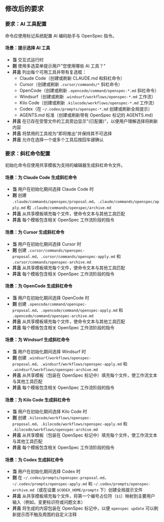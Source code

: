 ## 修改后的要求
### 要求：AI 工具配置
命令应使用标记系统配置 AI 编码助手与 OpenSpec 指令。
#### 场景：提示选择 AI 工具
- **当** 交互式运行时
- **则** 使用多选菜单提示用户"您使用哪些 AI 工具？"
- **并且** 列出每个可用工具并带有复选框：
  - Claude Code（创建或刷新 CLAUDE.md 和斜杠命令）
  - Cursor（创建或刷新 `.cursor/commands/*` 斜杠命令）
  - OpenCode（创建或刷新 `.opencode/command/openspec-*.md` 斜杠命令）
  - Windsurf（创建或刷新 `.windsurf/workflows/openspec-*.md` 工作流）
  - Kilo Code（创建或刷新 `.kilocode/workflows/openspec-*.md` 工作流）
  - Codex（在 `~/.codex/prompts/openspec-*.md` 创建或刷新全局提示）
  - AGENTS.md 标准（创建或刷新带有 OpenSpec 标记的 AGENTS.md）
- **并且** 在已存在受管文件的工具旁边显示"(已配置)"，以便用户理解选择将刷新内容
- **并且** 将禁用的工具视为"即将推出"并保持其不可选择
- **并且** 允许在选择一个或多个工具后按回车键确认

### 要求：斜杠命令配置
初始化命令应使用共享模板为支持的编辑器生成斜杠命令文件。

#### 场景：为 Claude Code 生成斜杠命令
- **当** 用户在初始化期间选择 Claude Code 时
- **则** 创建 `.claude/commands/openspec/proposal.md`、`.claude/commands/openspec/apply.md` 和 `.claude/commands/openspec/archive.md`
- **并且** 从共享模板填充每个文件，使命令文本与其他工具匹配
- **并且** 每个模板包含相关 OpenSpec 工作流阶段的指令

#### 场景：为 Cursor 生成斜杠命令
- **当** 用户在初始化期间选择 Cursor 时
- **则** 创建 `.cursor/commands/openspec-proposal.md`、`.cursor/commands/openspec-apply.md` 和 `.cursor/commands/openspec-archive.md`
- **并且** 从共享模板填充每个文件，使命令文本与其他工具匹配
- **并且** 每个模板包含相关 OpenSpec 工作流阶段的指令

#### 场景：为 OpenCode 生成斜杠命令
- **当** 用户在初始化期间选择 OpenCode 时
- **则** 创建 `.opencode/command/openspec-proposal.md`、`.opencode/command/openspec-apply.md` 和 `.opencode/command/openspec-archive.md`
- **并且** 从共享模板填充每个文件，使命令文本与其他工具匹配
- **并且** 每个模板包含相关 OpenSpec 工作流阶段的指令

#### 场景：为 Windsurf 生成斜杠命令
- **当** 用户在初始化期间选择 Windsurf 时
- **则** 创建 `.windsurf/workflows/openspec-proposal.md`、`.windsurf/workflows/openspec-apply.md` 和 `.windsurf/workflows/openspec-archive.md`
- **并且** 从共享模板（包装在 OpenSpec 标记中）填充每个文件，使工作流文本与其他工具匹配
- **并且** 每个模板包含相关 OpenSpec 工作流阶段的指令

#### 场景：为 Kilo Code 生成斜杠命令
- **当** 用户在初始化期间选择 Kilo Code 时
- **则** 创建 `.kilocode/workflows/openspec-proposal.md`、`.kilocode/workflows/openspec-apply.md` 和 `.kilocode/workflows/openspec-archive.md`
- **并且** 从共享模板（包装在 OpenSpec 标记中）填充每个文件，使工作流文本与其他工具匹配
- **并且** 每个模板包含相关 OpenSpec 工作流阶段的指令

#### 场景：为 Codex 生成斜杠命令
- **当** 用户在初始化期间选择 Codex 时
- **则** 在 `~/.codex/prompts/openspec-proposal.md`、`~/.codex/prompts/openspec-apply.md` 和 `~/.codex/prompts/openspec-archive.md`（或在设置 `$CODEX_HOME/prompts` 下）创建全局提示文件
- **并且** 从共享模板填充每个文件，将第一个编号占位符（`$1`）映射到主要用户输入（例如，变更标识符或问题文本）
- **并且** 将生成的内容包装在 OpenSpec 标记中，以便 `openspec update` 可以刷新提示而不触及周围的自定义注释